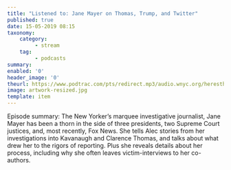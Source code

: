 ```yaml
---
title: "Listened to: Jane Mayer on Thomas, Trump, and Twitter"
published: true
date: 15-05-2019 08:15
taxonomy:
    category:
         - stream
    tag:
         - podcasts
summary:
enabled: '0'
header_image: '0'
theurl: https://www.podtrac.com/pts/redirect.mp3/audio.wnyc.org/heresthething/heresthething043019_mayerpod.mp3
image: artwork-resized.jpg
template: item
---
```

 
Episode summary: The New Yorker’s marquee investigative journalist, Jane Mayer has been a thorn in the side of three presidents, two Supreme Court justices, and, most recently, Fox News. She tells Alec stories from her investigations into Kavanaugh and Clarence Thomas, and talks about what drew her to the rigors of reporting. Plus she reveals details about her process, including why she often leaves victim-interviews to her co-authors.
